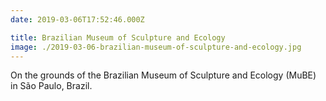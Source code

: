 ```yaml
---
date: 2019-03-06T17:52:46.000Z

title: Brazilian Museum of Sculpture and Ecology
image: ./2019-03-06-brazilian-museum-of-sculpture-and-ecology.jpg
---
```


On the grounds of the Brazilian Museum of Sculpture and Ecology (MuBE) in São Paulo, Brazil.
